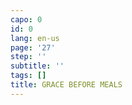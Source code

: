 ```yaml
---
capo: 0
id: 0
lang: en-us
page: '27'
step: ''
subtitle: ''
tags: []
title: GRACE BEFORE MEALS
---
```

